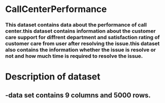 # CallCenterPerformance
### This dataset contains data about the performance of call center.this dataset contains information about the customer care support for diffrent department and satisfaction rating of customer care from user after resolving the issue.this dataset also contains the information whether the issue is resolve or not and how much time is required to resolve the issue.

# Description of dataset
## -data set contains 9 columns and 5000 rows.

